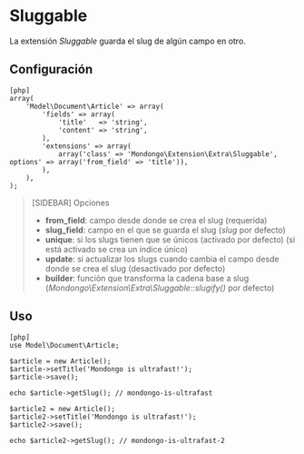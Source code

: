 Sluggable
=========

La extensión _Sluggable_ guarda el slug de algún campo en otro.

Configuración
-------------

    [php]
    array(
        'Model\Document\Article' => array(
            'fields' => array(
                'title'   => 'string',
                'content' => 'string',
            ),
            'extensions' => array(
                array('class' => 'Mondongo\Extension\Extra\Sluggable', options' => array('from_field' => 'title')),
            ),
        ),
    );

>[SIDEBAR]
>Opciones
>
>  * **from_field**: campo desde donde se crea el slug (requerida)
>  * **slug_field**: campo en el que se guarda el slug (_slug_ por defecto)
>  * **unique**: si los slugs tienen que se únicos (activado por defecto) (si está activado se crea un índice único)
>  * **update**: si actualizar los slugs cuando cambia el campo desde donde se crea el slug (desactivado por defecto)
>  * **builder**: función que transforma la cadena base a slug (_Mondongo\Extension\Extra\Sluggable::slugify()_ por defecto)

Uso
---

    [php]
    use Model\Document\Article;

    $article = new Article();
    $article->setTitle('Mondongo is ultrafast!');
    $article->save();

    echo $article->getSlug(); // mondongo-is-ultrafast

    $article2 = new Article();
    $article2->setTitle('Mondongo is ultrafast!');
    $article2->save();

    echo $article2->getSlug(); // mondongo-is-ultrafast-2
